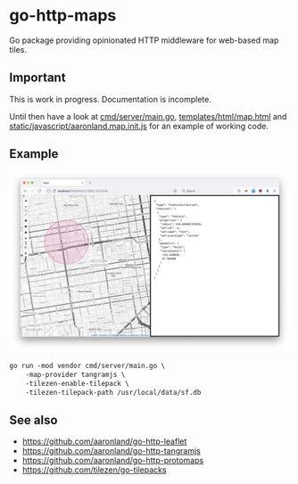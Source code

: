 # go-http-maps

Go package providing opinionated HTTP middleware for web-based map tiles.

## Important

This is work in progress. Documentation is incomplete.

Until then have a look at [cmd/server/main.go](cmd/server/main.go), [templates/html/map.html](templates/html/map.html) and [static/javascript/aaronland.map.init.js](static/javascript/aaronland.map.init.js) for an example of working code.

## Example

![](docs/images/go-http-maps-radius.png)

```
go run -mod vendor cmd/server/main.go \
	-map-provider tangramjs \
	-tilezen-enable-tilepack \
	-tilezen-tilepack-path /usr/local/data/sf.db
```

## See also

* https://github.com/aaronland/go-http-leaflet
* https://github.com/aaronland/go-http-tangramjs
* https://github.com/aaronland/go-http-protomaps
* https://github.com/tilezen/go-tilepacks
